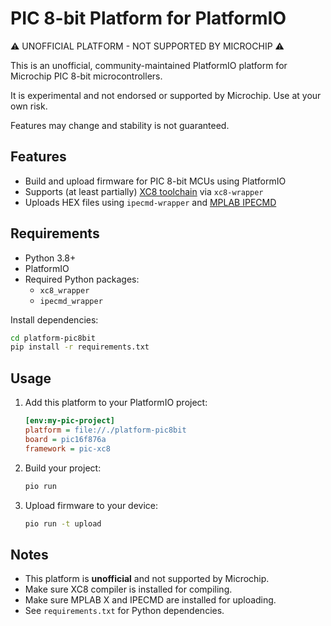 # PIC 8-bit Platform for PlatformIO

⚠️  UNOFFICIAL PLATFORM - NOT SUPPORTED BY MICROCHIP ⚠️

This is an unofficial, community-maintained PlatformIO platform for Microchip PIC 8-bit microcontrollers.

It is experimental and not endorsed or supported by Microchip. Use at your own risk.

Features may change and stability is not guaranteed.

## Features
- Build and upload firmware for PIC 8-bit MCUs using PlatformIO
- Supports (at least partially) [XC8 toolchain](https://www.microchip.com/en-us/tools-resources/develop/mplab-xc-compilers/xc8) via `xc8-wrapper`
- Uploads HEX files using `ipecmd-wrapper` and [MPLAB IPECMD](https://microchip.my.site.com/s/article/Automate-MPLAB-programming-process-using-command-lineIPECMD)

## Requirements
- Python 3.8+
- PlatformIO
- Required Python packages:
  - `xc8_wrapper`
  - `ipecmd_wrapper`

Install dependencies:
```sh
cd platform-pic8bit
pip install -r requirements.txt
```

## Usage
1. Add this platform to your PlatformIO project:
   ```ini
   [env:my-pic-project]
   platform = file://./platform-pic8bit
   board = pic16f876a
   framework = pic-xc8
   ```
2. Build your project:
   ```sh
   pio run
   ```
3. Upload firmware to your device:
   ```sh
   pio run -t upload
   ```

## Notes
- This platform is **unofficial** and not supported by Microchip.
- Make sure XC8 compiler is installed for compiling. 
- Make sure MPLAB X and IPECMD are installed for uploading.
- See `requirements.txt` for Python dependencies.
